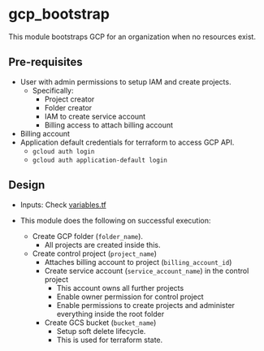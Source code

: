 # gcp_bootstrap

This module bootstraps GCP for an organization when no resources exist.

## Pre-requisites

- User with admin permissions to setup IAM and create projects.
  - Specifically:
    - Project creator
    - Folder creator
    - IAM to create service account
    - Billing access to attach billing account
- Billing account
- Application default credentials for terraform to access GCP API.
  - `gcloud auth login`
  - `gcloud auth application-default login`

## Design

- Inputs: Check [variables.tf](./variables.tf)

- This module does the following on successful execution:
  - Create GCP folder (`folder_name`).
    - All projects are created inside this.
  - Create control project (`project_name`)
    - Attaches billing account to project (`billing_account_id`)
    - Create service account (`service_account_name`) in the control project
      - This account owns all further projects
      - Enable owner permission for control project
      - Enable permissions to create projects and administer everything inside the root folder
    - Create GCS bucket (`bucket_name`)
      - Setup soft delete lifecycle.  
      - This is used for terraform state.
